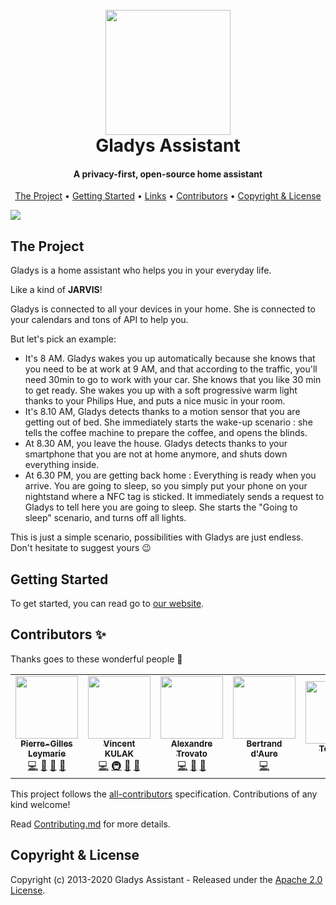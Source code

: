 <h1 align="center">
  <br>
	<img src="https://gladysassistant.com/assets/images/external/github-gladys-logo.png" width="200">
  <br>
  Gladys Assistant
</h1>

<h4 align="center">A privacy-first, open-source home assistant</h4>

<p align="center">
</p>

<p align="center">
  <a href="#the-project">The Project</a> •
  <a href="#getting-started">Getting Started</a> •
   <a href="#links">Links</a> •
  <a href="#contributors-">Contributors</a> •
  <a href="#copyright--license">Copyright & License</a> 
</p>

<img src="https://gladysassistant.com/assets/images/external/github-gladys-4-mockups-devices.jpg" />

## The Project

Gladys is a home assistant who helps you in your everyday life.

Like a kind of **JARVIS**!

Gladys is connected to all your devices in your home. She is connected to your calendars and tons of API to help you.

But let's pick an example:

- It's 8 AM. Gladys wakes you up automatically because she knows that you need to be at work at 9 AM, and that according to the traffic, you'll need 30min to go to work with your car. She knows that you like 30 min to get ready. She wakes you up with a soft progressive warm light thanks to your Philips Hue, and puts a nice music in your room.
- It's 8.10 AM, Gladys detects thanks to a motion sensor that you are getting out of bed. She immediately starts the wake-up scenario : she tells the coffee machine to prepare the coffee, and opens the blinds.
- At 8.30 AM, you leave the house. Gladys detects thanks to your smartphone that you are not at home anymore, and shuts down everything inside.
- At 6.30 PM, you are getting back home : Everything is ready when you arrive. You are going to sleep, so you simply put your phone on your nightstand where a NFC tag is sticked. It immediately sends a request to Gladys to tell here you are going to sleep. She starts the "Going to sleep" scenario, and turns off all lights.

This is just a simple scenario, possibilities with Gladys are just endless. Don't hesitate to suggest yours 😉

## Getting Started

To get started, you can read go to [our website](https://gladysassistant.com).

## Contributors ✨

Thanks goes to these wonderful people 👏

<!-- ALL-CONTRIBUTORS-LIST:START - Do not remove or modify this section -->
<!-- prettier-ignore-start -->
<!-- markdownlint-disable -->
<table>
  <tr>
    <td align="center"><a href="https://pierregillesleymarie.com"><img src="https://avatars0.githubusercontent.com/u/7365207?v=4" width="100px;" alt=""/><br /><sub><b>Pierre-Gilles Leymarie</b></sub></a><br /><a href="https://github.com/GladysAssistant/Gladys/commits?author=Pierre-Gilles" title="Code">💻</a> <a href="#business-Pierre-Gilles" title="Business development">💼</a> <a href="https://github.com/GladysAssistant/Gladys/commits?author=Pierre-Gilles" title="Documentation">📖</a> <a href="#ideas-Pierre-Gilles" title="Ideas, Planning, & Feedback">🤔</a></td>
    <td align="center"><a href="https://github.com/VonOx"><img src="https://avatars2.githubusercontent.com/u/1528694?v=4" width="100px;" alt=""/><br /><sub><b>Vincent KULAK</b></sub></a><br /><a href="https://github.com/GladysAssistant/Gladys/commits?author=VonOx" title="Code">💻</a> <a href="#infra-VonOx" title="Infrastructure (Hosting, Build-Tools, etc)">🚇</a> <a href="https://github.com/GladysAssistant/Gladys/commits?author=VonOx" title="Documentation">📖</a> <a href="#ideas-VonOx" title="Ideas, Planning, & Feedback">🤔</a></td>
    <td align="center"><a href="http://www.trovato.fr"><img src="https://avatars2.githubusercontent.com/u/1839717?v=4" width="100px;" alt=""/><br /><sub><b>Alexandre Trovato</b></sub></a><br /><a href="https://github.com/GladysAssistant/Gladys/commits?author=atrovato" title="Code">💻</a> <a href="https://github.com/GladysAssistant/Gladys/commits?author=atrovato" title="Documentation">📖</a> <a href="#ideas-atrovato" title="Ideas, Planning, & Feedback">🤔</a></td>
    <td align="center"><a href="https://github.com/bertrandda"><img src="https://avatars1.githubusercontent.com/u/18148265?v=4" width="100px;" alt=""/><br /><sub><b>Bertrand d'Aure</b></sub></a><br /><a href="https://github.com/GladysAssistant/Gladys/commits?author=bertrandda" title="Code">💻</a></td>
    <td align="center"><a href="https://github.com/Terdious"><img src="https://avatars0.githubusercontent.com/u/35010958?v=4" width="100px;" alt=""/><br /><sub><b>Terdious</b></sub></a><br /><a href="https://github.com/GladysAssistant/Gladys/commits?author=Terdious" title="Code">💻</a> <a href="#ideas-Terdious" title="Ideas, Planning, & Feedback">🤔</a></td>
    <td align="center"><a href="https://github.com/sescandell"><img src="https://avatars0.githubusercontent.com/u/1559970?v=4" width="100px;" alt=""/><br /><sub><b>Stéphane</b></sub></a><br /><a href="https://github.com/GladysAssistant/Gladys/commits?author=sescandell" title="Code">💻</a> <a href="#infra-sescandell" title="Infrastructure (Hosting, Build-Tools, etc)">🚇</a> <a href="#ideas-sescandell" title="Ideas, Planning, & Feedback">🤔</a></td>
    <td align="center"><a href="http://fischerdesign.co"><img src="https://avatars1.githubusercontent.com/u/8835133?v=4" width="100px;" alt=""/><br /><sub><b>Scott Fischer</b></sub></a><br /><a href="#translation-Scott-Fischer" title="Translation">🌍</a></td>
  </tr>
</table>

<!-- markdownlint-enable -->
<!-- prettier-ignore-end -->

<!-- ALL-CONTRIBUTORS-LIST:END -->

This project follows the [all-contributors](https://github.com/all-contributors/all-contributors) specification. Contributions of any kind welcome!

Read [Contributing.md](https://github.com/gladysassistant/Gladys/blob/master/.github/CONTRIBUTING.md) for more details.

## Copyright & License

Copyright (c) 2013-2020 Gladys Assistant - Released under the [Apache 2.0 License](https://github.com/gladysassistant/Gladys/blob/master/LICENSE).
